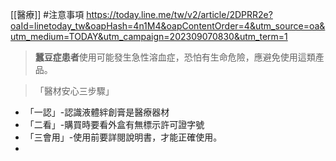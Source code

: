 [[醫療]] #注意事項
https://today.line.me/tw/v2/article/2DPRR2e?oaId=linetoday_tw&oapHash=4n1M4&oapContentOrder=4&utm_source=oa&utm_medium=TODAY&utm_campaign=202309070830&utm_term=1


> **蠶豆症患者**使用可能發生急性溶血症，恐怕有生命危險，應避免使用這類產品。

>「醫材安心三步驟」
- 「一認」-認識液體絆創膏是醫療器材
- 「二看」-購買時要看外盒有無標示許可證字號
- 「三會用」-使用前要詳閱說明書，才能正確使用。
- 